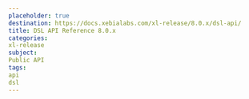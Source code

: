 ```yaml
---
placeholder: true
destination: https://docs.xebialabs.com/xl-release/8.0.x/dsl-api/
title: DSL API Reference 8.0.x
categories:
xl-release
subject:
Public API
tags:
api
dsl
---
```

